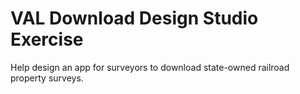 # VAL Download Design Studio Exercise  
Help design an app for surveyors to download state-owned railroad property surveys.  
